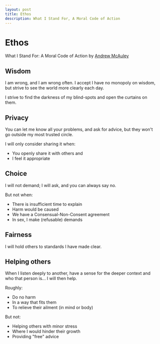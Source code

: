 ```yaml
---
layout: post
title: Ethos
description: What I Stand For, A Moral Code of Action
---
```


# Ethos
What I Stand For: A Moral Code of Action by [Andrew McAuley](http://andrewmcauley.co.uk/)


## Wisdom

I am wrong, and I am wrong often. I accept I have no monopoly on wisdom, but strive to see the world more clearly each day.

I strive to find the darkness of my blind-spots and open the curtains on them.


## Privacy 

You can let me know all your problems, and ask for advice, but they won't go outside my most trusted circle.

I will only consider sharing it when:
 - You openly share it with others and
 - I feel it appropriate


## Choice

I will not demand; I will ask, and you can always say no.

But not when:
 - There is insufficient time to explain
 - Harm would be caused
 - We have a Consensual-Non-Consent agreement
 - In sex, I make (refusable) demands


## Fairness

I will hold others to standards I have made clear.


## Helping others

When I listen deeply to another, have a sense for the deeper context and who that person is... I will then help.

Roughly:
 - Do no harm
 - In a way that fits them
 - To relieve their ailment (in mind or body)

But not:
 - Helping others with minor stress
 - Where I would hinder their growth
 - Providing "free" advice